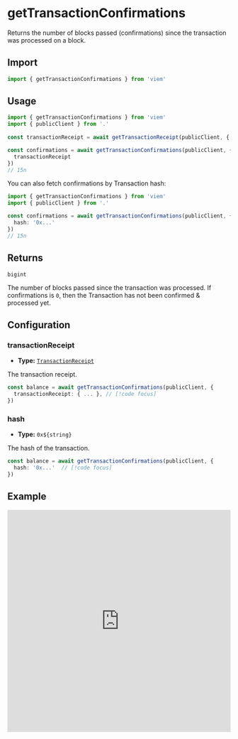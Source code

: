 # getTransactionConfirmations

Returns the number of blocks passed (confirmations) since the transaction was processed on a block.

## Import

```ts
import { getTransactionConfirmations } from 'viem'
```

## Usage

```ts
import { getTransactionConfirmations } from 'viem'
import { publicClient } from '.'
 
const transactionReceipt = await getTransactionReceipt(publicClient, { hash: '...' })

const confirmations = await getTransactionConfirmations(publicClient, {  // [!code focus:99]
  transactionReceipt
})
// 15n
```

You can also fetch confirmations by Transaction hash:

```ts
import { getTransactionConfirmations } from 'viem'
import { publicClient } from '.'

const confirmations = await getTransactionConfirmations(publicClient, {  // [!code focus:99]
  hash: '0x...'
})
// 15n
```

## Returns

`bigint`

The number of blocks passed since the transaction was processed. If confirmations is `0`, then the Transaction has not been confirmed & processed yet.

## Configuration

### transactionReceipt

- **Type:** [`TransactionReceipt`](/TODO)

The transaction receipt.

```ts
const balance = await getTransactionConfirmations(publicClient, {
  transactionReceipt: { ... }, // [!code focus]
})
```

### hash

- **Type:** `0x${string}`

The hash of the transaction.

```ts
const balance = await getTransactionConfirmations(publicClient, {
  hash: '0x...'  // [!code focus]
})
```

## Example

<iframe frameborder="0" width="100%" height="500px" src="https://replit.com/@jxom/getBlockNumber?embed=true"></iframe>
